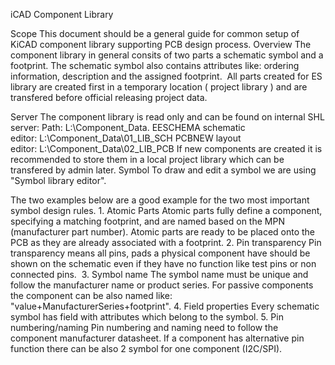 
iCAD Component Library

Scope
This document should be a general guide for common setup of KiCAD component library supporting
PCB design process.
Overview
The component library in general consits of two parts a schematic symbol and a footprint.
The schematic symbol also contains attributes like: ordering information, description and the assigned footprint. 
All parts created for ES library are created first in a temporary location ( project library ) and are transfered before official releasing project data.

Server
The component library is read only and can be found on internal SHL server: Path: L:\Component_Data.
EESCHEMA schematic editor: L:\Component_Data\01_LIB_SCH
PCBNEW layout editor: L:\Component_Data\02_LIB_PCB
If new components are created it is recommended to store them in a local project library which can be transfered by admin later.
Symbol
To draw and edit a symbol we are using "Symbol library editor".

The two examples below are a good example for the two most important symbol design rules.
    1. Atomic Parts
Atomic parts fully define a component, specifying a matching footprint, and are named based on the MPN (manufacturer part number).
Atomic parts are ready to be placed onto the PCB as they are already associated with a footprint.
    2. Pin transparency
Pin transparency means all pins, pads a physical component have should be shown on the schematic even if they have no function
like test pins or non connected pins. 
    3. Symbol name
The symbol name must be unique and follow the manufacturer name or product series. For passive components the component
can be also named like: "value+ManufacturerSeries+footprint".
    4. Field properties
Every schematic symbol has field with attributes which belong to the symbol.
    5. Pin numbering/naming
Pin numbering and naming need to follow the component manufacturer datasheet. If a component
has alternative pin function there can be also 2 symbol for one component (I2C/SPI).
